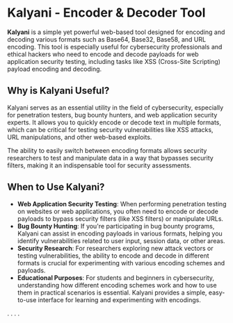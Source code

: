 
# Kalyani - Encoder & Decoder Tool

**Kalyani** is a simple yet powerful web-based tool designed for encoding and decoding various formats such as Base64, Base32, Base58, and URL encoding. This tool is especially useful for cybersecurity professionals and ethical hackers who need to encode and decode payloads for web application security testing, including tasks like XSS (Cross-Site Scripting) payload encoding and decoding.
 
## Why is Kalyani Useful?

Kalyani serves as an essential utility in the field of cybersecurity, especially for penetration testers, bug bounty hunters, and web application security experts. It allows you to quickly encode or decode text in multiple formats, which can be critical for testing security vulnerabilities like XSS attacks, URL manipulations, and other web-based exploits.

The ability to easily switch between encoding formats allows security researchers to test and manipulate data in a way that bypasses security filters, making it an indispensable tool for security assessments.

## When to Use Kalyani?

- **Web Application Security Testing**: When performing penetration testing on websites or web applications, you often need to encode or decode payloads to bypass security filters (like XSS filters) or manipulate URLs.
- **Bug Bounty Hunting**: If you're participating in bug bounty programs, Kalyani can assist in encoding payloads in various formats, helping you identify vulnerabilities related to user input, session data, or other areas.
- **Security Research**: For researchers exploring new attack vectors or testing vulnerabilities, the ability to encode and decode in different formats is crucial for experimenting with various encoding schemes and payloads.
- **Educational Purposes**: For students and beginners in cybersecurity, understanding how different encoding schemes work and how to use them in practical scenarios is essential. Kalyani provides a simple, easy-to-use interface for learning and experimenting with encodings.

.
.
.
.
